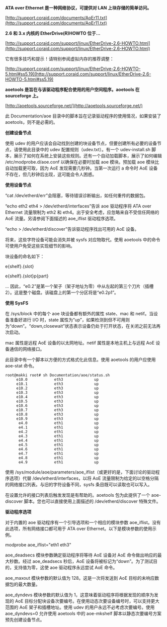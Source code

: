 **ATA over Ethernet 是一种网络协议，可提供对 LAN 上块存储的简单访问。**

[http://support.coraid.com/documents/AoEr11.txt](http://support.coraid.com/documents/AoEr11.txt)

**2.6 和 3.x 内核的 EtherDrive(R)HOWTO 位于...**

[http://support.coraid.com/support/linux/EtherDrive-2.6-HOWTO.html](http://support.coraid.com/support/linux/EtherDrive-2.6-HOWTO.html)

它有很多技巧和提示！请特别参阅虚拟内存的推荐调整：

[http://support.coraid.com/support/linux/EtherDrive-2.6-HOWTO-5.html#ss5.19](http://support.coraid.com/support/linux/EtherDrive-2.6-HOWTO-5.html#ss5.19)

**aoetools 是旨在与该驱动程序配合使用的用户空间程序。aoetools 在 sourceforge 上。**

[http://aoetools.sourceforge.net/](http://aoetools.sourceforge.net/)

此 Documentation/aoe 目录中的脚本旨在记录驱动程序的使用情况，如果安装了 aoetools，则不是必需的。

**创建设备节点**

使用 udev 的用户应该会自动找到创建的块设备节点，但要创建所有必要的设备节点，请使用此目录中的 udev 配置规则（udev.txt）。有一个 udev-install.sh 脚本，展示了如何在系统上安装这些规则。还有一个自动加载脚本，展示了如何编辑 /etc/modprobe.d/aoe.conf 以确保在必要时加载 aoe 模块。预加载 aoe 模块比自动加载更可取，因为 AoE 发现需要几秒钟。当第一次运行 a 命令时 AoE 设备不存在，但几秒钟后出现，这可能会令人困惑。

**使用设备节点**

“cat /dev/etherd/err”会阻塞，等待错误诊断输出，如任何重传的数据包。

“echo eth2 eth4 > /dev/etherd/interfaces”告诉 aoe 驱动程序将 ATA over Ethernet 流量限制为 eth2 和 eth4。出于安全考虑，应忽略来自不受信任网络的 AoE 流量。另请参阅下面描述的 aoe_iflist 驱动程序选项。

“echo > /dev/etherd/discover”告诉驱动程序找出可用的 AoE 设备。

将来，这些字符设备可能会消失并被 sysfs 对应物取代。使用 aoetools 中的命令可使用户免受这些实现细节的影响。

块设备的命名如下：

e{shelf}.{slot}

e{shelf}.{slot}p{part}

... 因此，“e0.2”是第一个架子（架子地址为零）中从左起的第三个刀片（插槽 2）。这是整个磁盘。该磁盘上的第一个分区将是“e0.2p1”。

**使用 SysFS**

在 /sys/block 中的每个 aoe 块设备都有额外的属性 state、mac 和 netif。当设备准备好进行 I/O 时，state 属性为“up”，如果检测到但不可用则为“down”。“down,closewait”状态表示设备仍处于打开状态，在关闭之前无法再次启动。

mac 属性是远程 AoE 设备的以太网地址。netif 属性是本地主机上与远程 AoE 设备通信的网络接口。

此目录中有一个脚本以方便的方式格式化此信息。使用 aoetools 的用户应使用 aoe-stat 命令。

```
root@makki root# sh Documentation/aoe/status.sh 
     e10.0            eth3              up
     e10.1            eth3              up
     e10.2            eth3              up
     e10.3            eth3              up
     e10.4            eth3              up
     e10.5            eth3              up
     e10.6            eth3              up
     e10.7            eth3              up
     e10.8            eth3              up
     e10.9            eth3              up
      e4.0            eth1              up
      e4.1            eth1              up
      e4.2            eth1              up
      e4.3            eth1              up
      e4.4            eth1              up
      e4.5            eth1              up
      e4.6            eth1              up
      e4.7            eth1              up
      e4.8            eth1              up
      e4.9            eth1              up
```

使用 /sys/module/aoe/parameters/aoe_iflist（或更好的是，下面讨论的驱动程序选项）代替 /dev/etherd/interfaces，以将 AoE 流量限制为给定的以空格分隔的网络接口列表。与旧的字符设备不同，sysfs 条目既可以读取也可以写入。

在设置允许的接口列表后触发发现是有帮助的。aoetools 包为此提供了一个 aoe-discover 脚本。您也可以直接使用上面描述的 /dev/etherd/discover 特殊文件。

**驱动程序选项**

对于内置的 aoe 驱动程序有一个引导选项和一个相应的模块参数 aoe_iflist。没有此选项，所有网络接口都可用于 ATA over Ethernet。以下是模块参数的使用示例。

modprobe aoe_iflist="eth1 eth3"

aoe_deadsecs 模块参数确定驱动程序将等待 AoE 设备对 AoE 命令做出响应的最大秒数。经过 aoe_deadsecs 秒后，AoE 设备将被标记为“down”。为了测试目的，支持值为零，这使 aoe 驱动程序永远尝试 AoE 命令。

aoe_maxout 模块参数的默认值为 128。这是一次将发送到 AoE 目标的未响应数据包的最大数量。

aoe_dyndevs 模块参数的默认值为 1，这意味着驱动程序将根据发现的顺序为发现的 AoE 目标分配块设备次要编号。在使用动态次要设备编号时，可以支持更大范围的 AoE 架子和插槽地址。使用 udev 的用户永远不必考虑次要编号。使用 aoe_dyndevs=0 允许使用 aoetools 中的 aoe-mkshelf 脚本以静态次要编号方案预先创建设备节点。